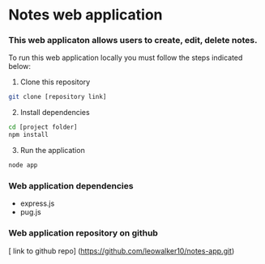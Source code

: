 # Notes web application

### This web applicaton allows users to create, edit, delete notes.

To run this web application locally you must follow the steps indicated below:

1. Clone this repository
```bash
git clone [repository link]
```

2. Install dependencies
```bash
cd [project folder]
npm install
```

3. Run the application
```bash
node app
```

###  Web application dependencies
- express.js
- pug.js

 ### Web application repository on github
 [ link to github repo] (https://github.com/leowalker10/notes-app.git)